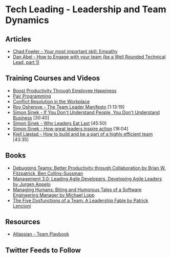 # Tech Leading - Leadership and Team Dynamics

## Articles

- [Chad Fowler - Your most important skill: Empathy](http://chadfowler.com/2014/01/19/empathy.html)
- [Dan Abel - How to Engage with your team (be a Well Rounded Technical Lead, part 1)](http://www.engineeringandcareering.co.uk/2013/10/how-to-be-well-rounded-technical-lead_20.html)

## Training Courses and Videos

- [Boost Productivity Through Employee Happiness](https://app.pluralsight.com/library/courses/boost-productivity-employee-happiness)
- [Pair Programming](https://app.pluralsight.com/library/courses/pair-programming)
- [Conflict Resolution in the Workplace](https://app.pluralsight.com/library/courses/conflict-resolution-workplace)
- [Roy Osherove - The Team Leader Manifesto](https://www.youtube.com/watch?v=_UxzetgOWlE) [1:13:19]
- [Simon Sinek - If You Don't Understand People, You Don't Understand Business](https://vimeo.com/26774102)  [30:40]
- [Simon Sinek - Why Leaders Eat Last](https://vimeo.com/79899786)  [45:50]
- [Simon Sinek - How great leaders inspire action](https://www.ted.com/talks/simon_sinek_how_great_leaders_inspire_action)  [18:04]
- [Kjell Ljøstad - How to build and be a part of a highly efficient team](https://vimeo.com/131748093)  [43:35]

## Books

- [Debugging Teams: Better Productivity through Collaboration by Brian W. Fitzpatrick, Ben Collins-Sussman](https://www.amazon.com/Debugging-Teams-Productivity-through-Collaboration/dp/1491932058)
- [Management 3.0: Leading Agile Developers, Developing Agile Leaders by Jurgen Appelo ](https://www.amazon.com/Management-3-0-Developers-Developing-Addison-Wesley/dp/0321712471)
- [Managing Humans: Biting and Humorous Tales of a Software Engineering Manager by Michael Lopp](https://www.amazon.com/Managing-Humans-Humorous-Software-Engineering/dp/1484221575)
- [The Five Dysfunctions of a Team: A Leadership Fable by Patrick Lencioni](https://www.amazon.com/Five-Dysfunctions-Team-Leadership-Fable/dp/0787960756)

## Resources
- [Atlassian - Team Playbook](https://www.atlassian.com/team-playbook)

## Twitter Feeds to Follow